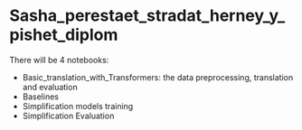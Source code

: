 # Sasha_perestaet_stradat_herney_y_pishet_diplom

There will be 4 notebooks:
* Basic_translation_with_Transformers: the data preprocessing, translation and evaluation
* Baselines
* Simplification models training
* Simplification Evaluation
